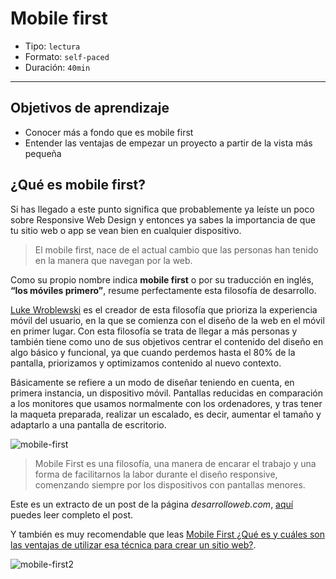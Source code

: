 # Mobile first

- Tipo: `lectura`
- Formato: `self-paced`
- Duración: `40min`

***

## Objetivos de aprendizaje

- Conocer más a fondo que es mobile first
- Entender las ventajas de empezar un proyecto a partir de la vista más pequeña

## ¿Qué es mobile first?

Si has llegado a este punto significa que probablemente ya leíste un poco sobre
Responsive Web Design y entonces ya sabes la importancia de que tu sitio
web o app se vean bien en cualquier dispositivo.

> El mobile first, nace de el actual cambio que las personas han tenido en la
> manera que navegan por la web.

Como su propio nombre indica **mobile first** o por su traducción en inglés,
**“los móviles primero”**, resume perfectamente esta filosofía de desarrollo.

[Luke Wroblewski](https://www.lukew.com) es el creador de esta filosofía que
prioriza la experiencia móvil del usuario, en la que se comienza con el diseño
de la web en el móvil en primer lugar. Con esta filosofía se trata de llegar a
más personas y también tiene como uno de sus objetivos centrar el contenido
del diseño en algo básico y funcional, ya que cuando perdemos hasta el 80% de
la pantalla, priorizamos y optimizamos contenido al nuevo contexto.

Básicamente se refiere a un modo de diseñar teniendo en cuenta, en primera
instancia, un dispositivo móvil. Pantallas reducidas en comparación a los
monitores que usamos normalmente con los ordenadores, y tras tener la maqueta
preparada,  realizar un escalado, es decir, aumentar el tamaño y adaptarlo a
una pantalla de escritorio.

![mobile-first](https://www.mediaclick.es/wp-content/uploads/2013/03/mobile-first-web.jpg)

> Mobile First es una filosofía, una manera de encarar el trabajo y una forma
> de facilitarnos la labor durante el diseño responsive, comenzando siempre por
> los dispositivos con pantallas menores.


Este es un extracto de un post de la página _desarrolloweb.com_, [aquí](https://desarrolloweb.com/articulos/mobile-first-responsive.html) puedes
leer completo el post.

Y también es muy recomendable que leas
[Mobile First ¿Qué es y cuáles son las ventajas de utilizar esa técnica para crear un sitio web?](https://www.hostgator.mx/blog/mobile-first/).

![mobile-first2](http://www.initcoms.com/blog/wp-content/uploads/2017/04/14955251486_67b5880508_c-e1493291308968.jpg)
